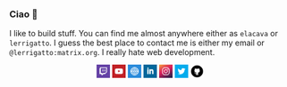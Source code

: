 ### Ciao :bear:

I like to build stuff. You can find me almost anywhere either as `elacava` or `lerrigatto`.
I guess the best place to contact me is either my email or `@lerrigatto:matrix.org`.
I really hate web development.

<p align="center">
  <a href="https://www.twitch.tv/lerrigatto"><img title="twitch" alt="twitch" src="https://raw.githubusercontent.com/lerrigatto/lerrigatto/master/assets/twitch.png" width="24" /></a>
  <a href="https://www.youtube.com/user/lerrigatto"><img title="youtube" alt="youtube" src="https://raw.githubusercontent.com/lerrigatto/lerrigatto/master/assets/youtube.png" width="24" /></a>
  <a href="https://www.lerrigatto.com"><img title="website" alt="website" src="https://raw.githubusercontent.com/lerrigatto/lerrigatto/master/assets/website.png" width="24" /></a>
  <a href="https://www.linkedin.com/in/lerrigatto"><img title="linkedin" alt="linkedin" src="https://raw.githubusercontent.com/lerrigatto/lerrigatto/master/assets/linkedin.png" width="24" /></a>
  <a href="https://www.instagram.com/lerrigatto"><img title="instagram" alt="instagram"  src="https://raw.githubusercontent.com/lerrigatto/lerrigatto/master/assets/instagram.png" width="24" /></a>
  <a href="http://www.twitter.com/lerrigatto"><img title="twitter" alt="twitter" src="https://raw.githubusercontent.com/lerrigatto/lerrigatto/master/assets/twitter.png" width="24" /></a>
  <a href="http://www.github.com/lerrigatto"><img title="github" alt="github" src="https://raw.githubusercontent.com/lerrigatto/lerrigatto/master/assets/github.png" width="24" /></a>
</p>
<!-- Thanks to https://www.iconfinder.com/hsynckr for the icons --!>
